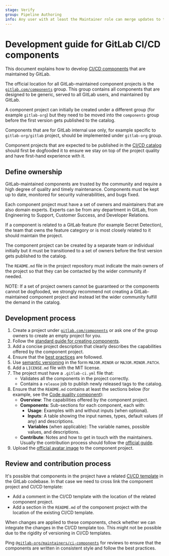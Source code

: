 ```yaml
---
stage: Verify
group: Pipeline Authoring
info: Any user with at least the Maintainer role can merge updates to this content. For details, see https://docs.gitlab.com/ee/development/development_processes.html#development-guidelines-review.
---
```


# Development guide for GitLab CI/CD components

This document explains how to develop [CI/CD components](../../ci/components/index.md) that are maintained by GitLab.

The official location for all GitLab-maintained component projects is the [`gitlab.com/components`](https://gitlab.com/components) group.
This group contains all components that are designed to be generic, served to all GitLab users, and maintained by GitLab.

A component project can initially be created under a different group (for example `gitlab-org`)
but they need to be moved into the `components` group before the first version gets published to the catalog.

Components that are for GitLab internal use only, for example specific to `gitlab-org/gitlab` project, should be
implemented under `gitlab-org` group.

Component projects that are expected to be published in the [CI/CD catalog](../../ci/components/index.md#cicd-catalog)
should first be dogfooded it to ensure we stay on top of the project quality and have first-hand
experience with it.

## Define ownership

GitLab-maintained components are trusted by the community and require a high degree of quality and timely maintenance.
Components must be kept up to date, monitored for security vulnerabilities, and bugs fixed.

Each component project must have a set of owners and maintainers that are also domain experts.
Experts can be from any department in GitLab, from Engineering to Support, Customer Success, and Developer Relations.

If a component is related to a GitLab feature (for example Secret Detection), the team that owns the
feature category or is most closely related to it should maintain the project.

The component project can be created by a separate team or individual initially but it must be transitioned
to a set of owners before the first version gets published to the catalog.

The `README.md` file in the project repository must indicate the main owners of the project so that
they can be contacted by the wider community if needed.

NOTE:
If a set of project owners cannot be guaranteed or the components cannot be dogfooded, we strongly recommend
not creating a GitLab-maintained component project and instead let the wider community fulfill the demand
in the catalog.

## Development process

1. Create a project under [`gitlab.com/components`](https://gitlab.com/components)
   or ask one of the group owners to create an empty project for you.
1. Follow the [standard guide for creating components](../../ci/components/index.md).
1. Add a concise project description that clearly describes the capabilities offered by the component project.
1. Ensure that the [best practices](../../ci/components/index.md#best-practices) are followed.
1. Use [semantic versioning](https://semver.org) in the form `MAJOR.MINOR` or `MAJOR.MINOR.PATCH`.
1. Add a `LICENSE.md` file with the MIT license.
1. The project must have a `.gitlab-ci.yml` file that:
   - Validates all the components in the project correctly.
   - Contains a `release` job to publish newly released tags to the catalog.
1. Ensure that the `README.md` contains at least the sections below (for example, see the [Code quality component](https://gitlab.com/components/code-quality)):
   - **Overview**: The capabilities offered by the component project.
   - **Components**: Sub-sections for each component, each with:
     - **Usage**: Examples with and without inputs (when optional).
     - **Inputs**: A table showing the input names, types, default values (if any) and descriptions.
     - **Variables** (when applicable): The variable names, possible values, and descriptions.
   - **Contribute**: Notes and how to get in touch with the maintainers.
     Usually the contribution process should follow the [official guide](../../ci/components/index.md).
1. Upload the [official avatar image](img/avatar_component_project.png) to the component project.

## Review and contribution process

It's possible that components in the project have a related [CI/CD template](templates.md) in the GitLab codebase.
In that case we need to cross link the component project and CI/CD template:

- Add a comment in the CI/CD template with the location of the related component project.
- Add a section in the `README.md` of the component project with the location of the existing CI/CD template.

When changes are applied to these components, check whether we can integrate the changes in the CI/CD template too.
This might not be possible due to the rigidity of versioning in CI/CD templates.

Ping [`@gitlab-org/maintainers/ci-components`](https://gitlab.com/groups/gitlab-org/maintainers/ci-components/-/group_members?with_inherited_permissions=exclude)
for reviews to ensure that the components are written in consistent style and follow the best practices.
